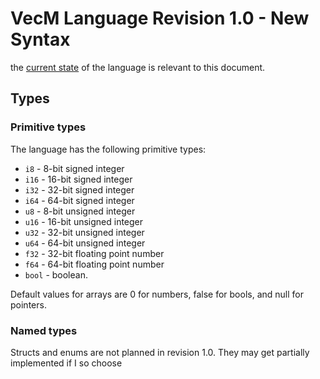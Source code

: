 # VecM Language Revision 1.0 - New Syntax

the [current state](current.md) of the language is relevant to this document.

## Types

### Primitive types
The language has the following primitive types:
- `i8` - 8-bit signed integer
- `i16` - 16-bit signed integer
- `i32` - 32-bit signed integer
- `i64` - 64-bit signed integer
- `u8` - 8-bit unsigned integer
- `u16` - 16-bit unsigned integer
- `u32` - 32-bit unsigned integer
- `u64` - 64-bit unsigned integer
- `f32` - 32-bit floating point number
- `f64` - 64-bit floating point number
- `bool` - boolean.

Default values for arrays are 0 for numbers, false for bools, and null for pointers.

### Named types
Structs and enums are not planned in revision 1.0.
They may get partially implemented if I so choose

